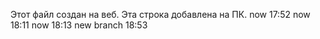 Этот файл создан на веб.
Эта строка добавлена на ПК.
now 17:52
now 18:11
now 18:13
new branch 18:53

